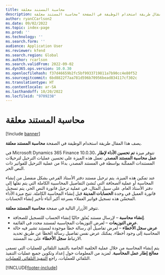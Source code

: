 ```yaml
---
title: محاسبة المستند معلقة
description: يصف هذا المقال طريقة استخدام الوظيفة في الصفحة "محاسبة المستند معلقة".
author: ryanCCarlson2
ms.date: 09/02/2022
ms.topic: index-page
ms.prod: ''
ms.technology: ''
ms.search.form: ''
audience: Application User
ms.reviewer: kfend
ms.search.region: Global
ms.author: rcarlson
ms.search.validFrom: 2022-09-02
ms.dyn365.ops.version: 10.0.30
ms.openlocfilehash: f37d46659b2fc5bf9933719811a7b90cc4e80f52
ms.sourcegitcommit: 6bd8822f7aa781d596b70956bead834117cf302c
ms.translationtype: HT
ms.contentlocale: ar-SA
ms.lasthandoff: 10/20/2022
ms.locfileid: "9709238"
---
```

# <a name="documents-pending-accounting"></a>محاسبة المستند معلقة

[!include [banner](../includes/banner.md)]

يصف هذا المقال طريقة استخدام الوظيفة في الصفحة **محاسبة المستند معلقة**.

في Microsoft Dynamics 365 Finance 10.0.30، تتوفر ميزة **‏‫تم تحسين الأداء لإطار عمل محاسبة المستند المصدر‬**. تعمل هذه الميزة على تحسين عمليات الترحيل لترحيلات المستندات الممكّنة بواسطة في المستند المصدر، بدءًا من عملية الترحيل للفواتير ذات النص الحر.

عند تمكين هذه الميزة، يتم ترحيل مستند دفتر الأستاذ الفرعي بشكل منفصل من إنشاء المحاسبة أو عملية *الصحافة‬* التي تُنشئ التفاصيل المحاسبية الكاملة التي يتم نقلها إلى دفتر الأستاذ العام. على سبيل المثال، في عملية ترحيل فاتورة النص الحر، يتم تسجيل فاتورة العميل في وحدة **‏‫الحسابات المدينة‬** قبل إنشاء المحاسبة الكاملة. تتيح ميزة الأداء المحسّن هذه تسجيل فواتير العملاء بسرعة أكبر أثناء تأخير إنشاء الحسابات.

تتوفر الأزرار التالية في صفحة **‏‫محاسبة المستند معلقة‬**.

- **إنشاء محاسبة** – لإرسال مستند يُعلق حاليًا إنشاء الحساب للتسجيل للصحافة.
- **عرض التوزيعات** – لعرض التوزيعات المحاسبية لمستند محدد في القائمة.
- **عرض سجل الأخطاء** – لعرض تفاصيل أي رسالة خطأ موجودة لمستند تشير فيه حالة المحاسبة إلى وجود أخطاء. يمكنك عرض نفس تفاصيل رسالة الخطأ عن طريق تحديد الارتباط **سجل الأخطاء** على بند المستند.

يتم إنشاء المحاسبة من خلال عملية الخلفية الخاصة بالتنفيذ التلقائي للعمليات‬ التي تسمى **‏‫معالج إطار عمل المحاسبة‬**. لمزيد من المعلومات حول إعداد وتكوين جميع ‏‫عمليات التنفيذ التلقائي للعمليات‬، راجع [‏‫التنفيذ التلقائي للعمليات‬](../../fin-ops-core/dev-itpro/sysadmin/process-automation.md).

[!INCLUDE[footer-include](../../includes/footer-banner.md)]
